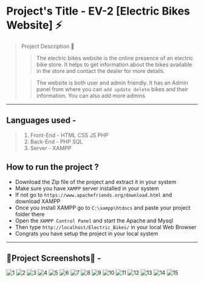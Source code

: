 # Project's Title - EV-2 [Electric Bikes Website] ⚡
> Project Description 🧩
>> The electric bikes website is the online presence of an electric bike store. It helps to get information about the bikes available in the store and contact the dealer for more details. 
>
>> The website is both user and admin friendly. It has an Admin panel from where you can `add update delete` bikes and their information. You can also add more admins 
<hr>

## Languages used -

> 1. Front-End - HTML CSS JS PHP
> 2. Back-End - PHP SQL
> 3. Server - XAMPP

## How to run the project ? 

* Download the Zip file of the project and extract it in your system
* Make sure you have `XAMPP` server installed in your system
* If not go to `https://www.apachefriends.org/download.html` and download XAMPP
* Once you install XAMPP go to `C:\xampp\htdocs` and paste your project folder there
* Open the `XAMPP Control Panel` and start the Apache and Mysql 
* Then type `http://localhost/Electric_Bikes/` in your local Web Browser 
* Congrats you have setup the project in your local system

<hr>

## 📸Project Screenshots📸  - 
![1](https://user-images.githubusercontent.com/78658243/195590384-09b4b1d1-dcfe-4592-aced-6770cbbe553a.png)
![2](https://user-images.githubusercontent.com/78658243/195590391-288ce883-b673-4404-a57d-bbd3cfc9ed6f.png)
![3](https://user-images.githubusercontent.com/78658243/195590394-064acc17-da20-4532-b034-784452589e54.png)
![4](https://user-images.githubusercontent.com/78658243/195590399-b0c05555-eda7-4a39-bafb-95f04e9fe294.png)
![5](https://user-images.githubusercontent.com/78658243/195590402-0c18423f-4fa9-4170-b158-a4c9aa401552.png)
![6](https://user-images.githubusercontent.com/78658243/195590405-b6de1583-5126-438f-a6ae-c6526457cba8.png)
![7](https://user-images.githubusercontent.com/78658243/195590407-ee775588-4645-4760-a9a4-00c901266cd1.png)
![8](https://user-images.githubusercontent.com/78658243/195590411-a05166f5-094e-44e0-89c4-80ac671fd66d.png)
![9](https://user-images.githubusercontent.com/78658243/195590413-b3e52d6f-b22c-4982-b835-685b330c0487.png)
![10](https://user-images.githubusercontent.com/78658243/195590417-5165ec2e-4d5f-4c27-8161-4f8ae2140c6a.png)
![11](https://user-images.githubusercontent.com/78658243/195590420-82d8ca7a-c009-48df-8ac3-c3c98727adc7.png)
![12](https://user-images.githubusercontent.com/78658243/195590422-82fbb154-8efd-4675-ae18-b2ef1a0f4b3d.png)
![13](https://user-images.githubusercontent.com/78658243/195590424-a39581e0-a239-47b3-a02d-dae9eecdbffb.png)
![14](https://user-images.githubusercontent.com/78658243/195590425-70f31287-4366-4d9c-845d-3419de5ae80c.png)
![15](https://user-images.githubusercontent.com/78658243/195590428-a9931247-804e-41d1-8bc7-2cd600baa11d.png)
